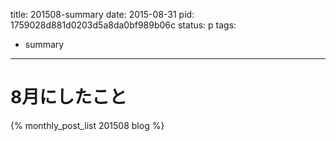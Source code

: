 title: 201508-summary
date: 2015-08-31
pid: 1759028d881d0203d5a8da0bf989b06c
status: p
tags:
- summary
---



# 8月にしたこと
{% monthly_post_list 201508 blog %}